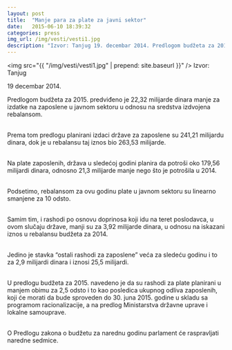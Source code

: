 ```yaml
---
layout: post
title:  "Manje para za plate za javni sektor"
date:   2015-06-10 18:39:32
categories: press
img_url: /img/vesti/vesti1.jpg
description: "Izvor: Tanjug 19. decembar 2014. Predlogom budžeta za 2015. predviđeno je 22,32 milijarde dinara manje za izdatke na zaposlene u javnom sektoru u odnosu na sredstva izdvojena rebalansom. Prema tom predlogu planirani izdaci države za zaposlene su 241,21 milijardu dinara, dok je u rebalansu taj iznos bio 263,53 milijarde. Na plate zaposlenih, država u sledećoj"
---
```

<img  src="{{ "/img/vesti/vesti1.jpg" | prepend: site.baseurl }}" />
Izvor: Tanjug

19  decembar 2014.

<div class="justify">
Predlogom budžeta za 2015. predviđeno je 22,32 milijarde dinara manje za izdatke na zaposlene u javnom sektoru u odnosu na sredstva izdvojena rebalansom.<br/><br/>

Prema tom predlogu planirani izdaci države za zaposlene su 241,21 milijardu dinara, dok je u rebalansu taj iznos bio 263,53 milijarde.<br/><br/>

Na plate zaposlenih, država u sledećoj godini planira da potroši oko 179,56 milijardi dinara, odnosno 21,3 milijarde manje nego što je potrošila u 2014.<br/><br/>

Podsetimo, rebalansom za ovu godinu plate u javnom sektoru su linearno smanjene za 10 odsto.<br/><br/>

Samim tim, i rashodi po osnovu doprinosa koji idu na teret poslodavca, u ovom slučaju države, manji su za 3,92 milijarde dinara, u odnosu na iskazani iznos u rebalansu budžeta za 2014.<br/><br/>

Jedino je stavka “ostali rashodi za zaposlene” veća za sledeću godinu i to za 2,9 milijardi dinara i iznosi 25,5 milijardi.<br/><br/>

U predlogu budžeta za 2015. navedeno je da su rashodi za plate planirani u manjem obimu za 2,5 odsto i to kao posledica ukupnog odliva zaposlenih, koji će morati da bude sproveden do 30. juna 2015. godine u skladu sa programom racionalizacije, a na predlog Ministarstva državne uprave i lokalne samouprave.<br/><br/>

O Predlogu zakona o budžetu za narednu godinu parlament će raspravljati naredne sedmice.</div>

